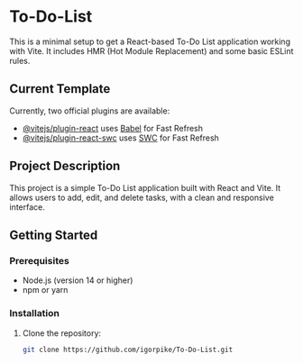 # To-Do-List

This is a minimal setup to get a React-based To-Do List application working with Vite. It includes HMR (Hot Module Replacement) and some basic ESLint rules.

## Current Template
Currently, two official plugins are available:
- [@vitejs/plugin-react](https://github.com/vitejs/vite-plugin-react/blob/main/packages/plugin-react) uses [Babel](https://babeljs.io/) for Fast Refresh
- [@vitejs/plugin-react-swc](https://github.com/vitejs/vite-plugin-react/blob/main/packages/plugin-react-swc) uses [SWC](https://swc.rs/) for Fast Refresh

## Project Description
This project is a simple To-Do List application built with React and Vite. It allows users to add, edit, and delete tasks, with a clean and responsive interface.

## Getting Started

### Prerequisites
- Node.js (version 14 or higher)
- npm or yarn

### Installation
1. Clone the repository:
   ```bash
   git clone https://github.com/igorpike/To-Do-List.git
